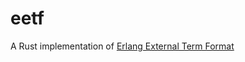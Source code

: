 eetf
====

A Rust implementation of [Erlang External Term Format](http://erlang.org/doc/apps/erts/erl_ext_dist.html)
